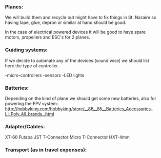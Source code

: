 ### Planes:

We will build them and recycle but might have to fix things in St. Nazaire so having tape, glue, depron or similar at hand should be good. 

In the case of electrical powered devices it will be good to have spare motors, propellers and ESC's for 2 planes.

### Guiding systems:

If we decide to automate any of the devices (sound wise) we should list here the type of controller.

-micro-controllers
-sensors
-LED lights

### Batteries:

Depending on the kind of plane we should get some new batteries, also for powering the FPV system:
http://hobbyking.com/hobbyking/store/__86__85__Batteries_Accessories-Li_Poly_All_brands_.html

### Adapter/Cables:

XT-60
Futaba
JST
T-Connector
Micro T-Connector
HXT-4mm

### Transport  (as in travel expenses):